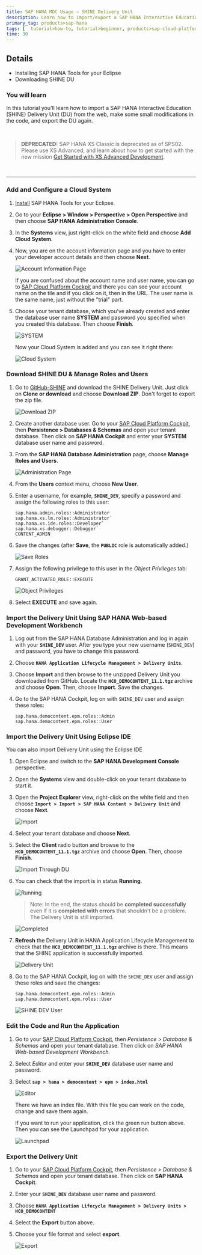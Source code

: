 ```yaml
---
title: SAP HANA MDC Usage – SHINE Delivery Unit
description: Learn how to import/export a SAP HANA Interactive Education (SHINE) Delivery Unit (DU)
primary_tag: products>sap-hana
tags: [  tutorial>how-to, tutorial>beginner, products>sap-cloud-platform, products>sap-hana ]
time: 30
---
```


## Details
  - Installing SAP HANA Tools for your Eclipse
  - Downloading SHINE DU

### You will learn
  In this tutorial you'll learn how to import a SAP HANA Interactive Education (SHINE) Delivery Unit (DU) from the web, make some small modifications in the code, and export the DU again.

&nbsp;
> **DEPRECATED:** SAP HANA XS Classic is deprecated as of SPS02. Please use XS Advanced, and learn about how to get started with the new mission [Get Started with XS Advanced Development](https://developers.sap.com/mission.xsa-get-started.html).

&nbsp;

---

### Add and Configure a Cloud System

1. [Install](https://help.hana.ondemand.com/help/frameset.htm?b0e351ada628458cb8906f55bcac4755.html) SAP HANA Tools for your Eclipse.
2. Go to your **Eclipse > Window > Perspective > Open Perspective** and then choose **SAP HANA Administration Console**.
3. In the **Systems** view, just right-click on the white field and choose **Add Cloud System**.
4. Now, you are on the account information page and you have to enter your developer account details and then choose **Next**.

    ![Account Information Page](1.png)

    If you are confused about the account name and user name, you can go to [SAP Cloud Platform Cockpit](https://cockpit.hanatrial.ondemand.com/) and there you can see your account name on the tile and if you click on it, then in the URL. The user name is the same name, just without the "trial" part.

5. Choose your tenant database, which you've already created and enter the database user name **SYSTEM** and password you specified when you created this database. Then choose **Finish**.

    ![SYSTEM](2.png)

    Now your Cloud System is added and you can see it right there:

    ![Cloud System](3.png)


### Download SHINE DU & Manage Roles and Users

1. Go to [GitHub-SHINE](https://github.com/SAP/hana-shine) and download the SHINE Delivery Unit. Just click on **Clone or download** and choose **Download ZIP**. Don't forget to export the zip file.

    ![Download ZIP](4.png)

2. Create another database user.
    Go to your [SAP Cloud Platform Cockpit](https://cockpit.hanatrial.ondemand.com/), then **Persistence > Databases & Schemas** and open your tenant database. Then click on **SAP HANA Cockpit** and enter your **SYSTEM** database user name and password.
3. From the **SAP HANA Database Administration** page, choose **Manage Roles and Users**.

    ![Administration Page](5.png)

4. From the **Users** context menu, choose **New User**.

5. Enter a username, for example, **`SHINE_DEV`**, specify a password and assign the following roles to this user:

    ```
    sap.hana.admin.roles::Administrator
    sap.hana.xs.lm.roles::Administrator`
    sap.hana.xs.ide.roles::Developer`
    sap.hana.xs.debugger::Debugger`
    CONTENT_ADMIN
    ```

6. Save the changes (after **Save**, the **`PUBLIC`** role is automatically added.)

    ![Save Roles](6.png)

7. Assign the following privilege to this user in the *Object Privileges* tab:

    `GRANT_ACTIVATED_ROLE::EXECUTE`

    ![Object Privileges](7.png)

8. Select **EXECUTE** and save again.


### Import the Delivery Unit Using SAP HANA Web-based Development Workbench

1. Log out from the SAP HANA Database Administration and log in again with your **`SHINE_DEV`** user.
  After you type your new username (`SHINE_DEV`) and password, you have to change this password.
2. Choose **`HANA Application Lifecycle Management > Delivery Units`**.
3. Choose **Import** and then browse to the unzipped Delivery Unit you downloaded from GitHub. Locate the **`HCO_DEMOCONTENT_11.1.tgz`** archive and choose **Open**. Then, choose **Import**. Save the changes.
4. Go to the SAP HANA Cockpit, log on with `SHINE_DEV` user and assign these roles:

    ```
    sap.hana.democontent.epm.roles::Admin
    sap.hana.democontent.epm.roles::User
    ```


### Import the Delivery Unit Using Eclipse IDE

You can also import Delivery Unit using the Eclipse IDE

1. Open Eclipse and switch to the **SAP HANA Development Console** perspective.
2. Open the **Systems** view and double-click on your tenant database to start it.
3. Open the **Project Explorer** view, right-click on the white field and then choose **`Import > Import > SAP HANA Content > Delivery Unit`** and choose **Next**.

    ![Import](8.png)

4. Select your tenant database and choose **Next**.
5. Select the **Client** radio button and browse to the **`HCO_DEMOCONTENT_11.1.tgz`** archive and choose **Open**. Then, choose **Finish**.

    ![Import Through DU](9.png)

6. You can check that the import is in status **Running**.

    ![Running](10.png)

    >Note: In the end, the status should be **completed successfully** even if it is **completed with errors** that shouldn't be a problem. The Delivery Unit is still imported.

    ![Completed](11.png)

7. **Refresh** the Delivery Unit in HANA Application Lifecycle Management to check that the **`HCO_DEMOCONTENT_11.1.tgz`** archive is there. This means that the SHINE application is successfully imported.

    ![Delivery Unit](12.png)

8. Go to the SAP HANA Cockpit, log on with the `SHINE_DEV` user and assign these roles and save the changes:

    ```
    sap.hana.democontent.epm.roles::Admin
    sap.hana.democontent.epm.roles::User
    ```

    ![SHINE DEV User](13.png)


### Edit the Code and Run the Application

1. Go to your [SAP Cloud Platform Cockpit](https://cockpit.hanatrial.ondemand.com/), then *Persistence > Database & Schemas* and open your tenant database. Then click on *SAP HANA Web-based Development Workbench.*
2. Select *Editor* and enter your **`SHINE_DEV`** database user name and password.
3. Select **`sap > hana > democontent > epm > index.html`**

    ![Editor](14.png)

    There we have an index file. With this file you can work on the code, change and save them again.

    If you want to run your application, click the green run button above. Then you can see the Launchpad for your application.

    ![Launchpad](15.png)


### Export the Delivery Unit

1. Go to your [SAP Cloud Platform Cockpit](https://cockpit.hanatrial.ondemand.com/), then *Persistence > Database & Schemas* and open your tenant database. Then click on **SAP HANA Cockpit**.
2. Enter your **`SHINE_DEV`** database user name and password.
3. Choose **`HANA Application Lifecycle Management > Delivery Units > HCO_DEMOCONTENT`**
4. Select the **Export** button above.
5. Choose your file format and select **export**.

    ![Export](16.png)
